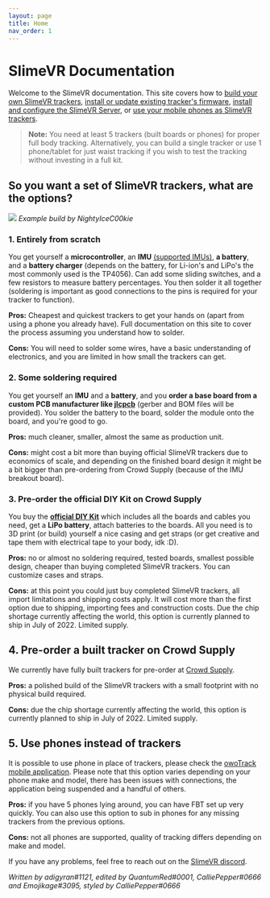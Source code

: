 ```yaml
---
layout: page
title: Home
nav_order: 1
---
```


# SlimeVR Documentation

Welcome to the SlimeVR documentation. This site covers how to [build your own SlimeVR trackers](diy-guide.md), [install or update existing tracker's firmware](upload-firmware-guide.md), [install and configure the SlimeVR Server](slimevr-setup.md), or [use your mobile phones as SlimeVR trackers](faw_owo.md).

> **Note:** You need at least 5 trackers (built boards or phones) for proper full body tracking. Alternatively, you can build a single tracker or use 1 phone/tablet for just waist tracking if you wish to test the tracking without investing in a full kit.

## So you want a set of SlimeVR trackers, what are the options?

![](https://i.imgur.com/dLJBuM9.jpg)
*Example build by NightyIceC00kie*

### 1. Entirely from scratch

You get yourself a **microcontroller**, an **IMU** [(supported IMUs)](https://github.com/SlimeVR/SlimeVR-Tracker-ESP/blob/main/README.md), **a battery**, and a **battery charger** (depends on the battery, for Li-ion's and LiPo's the most commonly used is the TP4056). Can add some sliding switches, and a few resistors to measure battery percentages. You then solder it all together (soldering is important as good connections to the pins is required for your tracker to function).

**Pros:** Cheapest and quickest trackers to get your hands on (apart from using a phone you already have). Full documentation on this site to cover the process assuming you understand how to solder.

**Cons:** You will need to solder some wires, have a basic understanding of electronics, and you are limited in how small the trackers can get.

### 2. Some soldering required

You get yourself an **IMU** and a **battery**, and you **order a base board from a custom PCB manufacturer like [jlcpcb](https://jlcpcb.com/)** (gerber and BOM files will be provided). You solder the battery to the board, solder the module onto the board, and you're good to go.

**Pros:** much cleaner, smaller, almost the same as production unit.

**Cons:** might cost a bit more than buying official SlimeVR trackers due to economics of scale, and depending on the finished board design it might be a bit bigger than pre-ordering from Crowd Supply (because of the IMU breakout board).

### 3. Pre-order the official DIY Kit on Crowd Supply

You buy the [**official DIY Kit**](https://www.crowdsupply.com/slimevr/slimevr-full-body-tracker) which includes all the boards and cables you need, get a **LiPo battery**, attach batteries to the boards. All you need is to 3D print (or build) yourself a nice casing and get straps (or get creative and tape them with electrical tape to your body, idk :D).

**Pros:** no or almost no soldering required, tested boards, smallest possible design, cheaper than buying completed SlimeVR trackers. You can customize cases and straps.

**Cons:** at this point you could just buy completed SlimeVR trackers, all import limitations and shipping costs apply. It will cost more than the first option due to shipping, importing fees and construction costs. Due the chip shortage currently affecting the world, this option is currently planned to ship in July of 2022. Limited supply.


## 4. Pre-order a built tracker on Crowd Supply

We currently have fully built trackers for pre-order at [Crowd Supply](https://www.crowdsupply.com/slimevr/slimevr-full-body-tracker). 

**Pros:** a polished build of the SlimeVR trackers with a small footprint with no physical build required.

**Cons:** due the chip shortage currently affecting the world, this option is currently planned to ship in July of 2022. Limited supply.

## 5. Use phones instead of trackers

It is possible to use phone in place of trackers, please check the [owoTrack mobile application](faq-owo.md). Please note that this option varies depending on your phone make and model, there has been issues with connections, the application being suspended and a handful of others.

**Pros:** if you have 5 phones lying around, you can have FBT set up very quickly. You can also use this option to sub in phones for any missing trackers from the previous options.

**Cons:** not all phones are supported, quality of tracking differs depending on make and model.

If you have any problems, feel free to reach out on the [SlimeVR discord](https://discord.gg/SlimeVR).

*Written by adigyran#1121, edited by QuantumRed#0001, CalliePepper#0666 and Emojikage#3095, styled by CalliePepper#0666*
